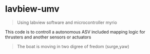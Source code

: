 # lavbiew-umv
>Using labview software and microcontroller myrio 

This code is to controll a autonomous ASV included mapping logic for thrusters and another sensors or actuators

>The boat is moving in two digree of fredom (surge,yaw)
